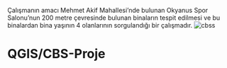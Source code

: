 Çalışmanın amacı Mehmet Akif Mahallesi’nde bulunan Okyanus Spor Salonu’nun 200 metre çevresinde bulunan binaların tespit edilmesi ve bu binalardan bina yaşının 4 olanlarının sorgulandığı bir çalışmadır.
![cbss](https://user-images.githubusercontent.com/77671895/124740286-50f4c500-df23-11eb-9845-ed56f4b91840.png)
# QGIS/CBS-Proje
